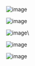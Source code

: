 ![image](https://github.com/user-attachments/assets/02b8ed0d-261c-4ede-852a-32e8e9722b7c)

![image](https://github.com/user-attachments/assets/3ef9327a-88ca-43f2-82bb-76b91c6691d0)

![image](https://github.com/user-attachments/assets/21ffde50-7dc3-429b-9d0d-31e6b65e1880)\

![image](https://github.com/user-attachments/assets/21e1faa7-ac8a-4d64-80f3-6697c286a71b)

![image](https://github.com/user-attachments/assets/69af5937-ce77-4b84-b9e7-9f5b8fe2741e)
